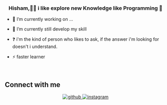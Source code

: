 ### <div align="center">Hisham,👨‍💻 i like explore new Knowledge like Programming 🚀</div>  
  

- 🔭 I’m currently working on ...  
  

- 🌱 I’m currently still develop my skill 
  

- ❓ i'm the kind of person who likes to ask, if the answer i'm looking for doesn't i understand.
  

- ⚡ faster learner  
  

<br/>  

## Connect with me  
<div align="center">
<a href="https://github.com/hishammohamad" target="_blank">
<img src=https://img.shields.io/badge/github-%2324292e.svg?&style=for-the-badge&logo=github&logoColor=white alt=github style="margin-bottom: 5px;" />

<a href="https://instagram.com/samhishamsam" target="_blank">
<img src=https://img.shields.io/badge/instagram-%23000000.svg?&style=for-the-badge&logo=instagram&logoColor=white alt=instagram style="margin-bottom: 5px;" />
</a>  
</div>  
